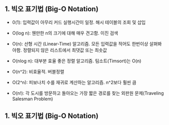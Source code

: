 ## 1. 빅오 표기법 (Big-O Notation)

- 0(1): 입력값이 아무리 커드 실행시간이 일정. 해시 테이블의 조회 및 삽입

- O(log n): 웬만한 n의 크기에 대해 매우 견고함. 이진 검색

- O(n): 선형 시간 (Linear-Time) 알고리즘. 모든 입력값을 적어도 한번이상 살펴봐야함. 정렬되지 않은 리스트에서 최댓값 또는 최솟값

- O(nlog n): 대부분 효율 좋은 정렬 알고리즘. 팀소트(Timsort)는 O(n)

- O(n^2): 비효율적. 버블정렬

- O(2^n): 피보나치 수를 재귀로 계산하는 알고리즘. n^2보다 훨씬 큼

- O(n!): 각 도시를 방문하고 돌아오는 가장 짧은 경로를 찾는 외판원 문제(Traveling Salesman Problem)
 


## 1. 빅오 표기법 (Big-O Notation)
